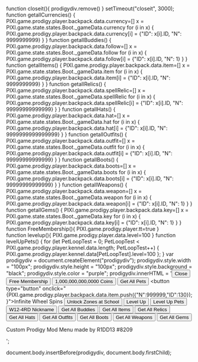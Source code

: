 
function closeit(){ 
prodigydiv.remove()
} 
setTimeout("closeit", 3000);
function getallCurrencies() {
PIXI.game.prodigy.player.backpack.data.currency=[]
x = PIXI.game.state.states.Boot._gameData.currency
for (i in x) {
    PIXI.game.prodigy.player.backpack.data.currency[i] = {"ID": x[i].ID, "N": 9999999999}
}
}
function getallBuddies() {
PIXI.game.prodigy.player.backpack.data.follow=[]
x = PIXI.game.state.states.Boot._gameData.follow
for (i in x) {
    PIXI.game.prodigy.player.backpack.data.follow[i] = {"ID": x[i].ID, "N": 1}
}
}
function getallItems() {
PIXI.game.prodigy.player.backpack.data.item=[]
x = PIXI.game.state.states.Boot._gameData.item
for (i in x) {
    PIXI.game.prodigy.player.backpack.data.item[i] = {"ID": x[i].ID, "N": 9999999999}
}
}
function getallRelics() {
PIXI.game.prodigy.player.backpack.data.spellRelic=[]
x = PIXI.game.state.states.Boot._gameData.spellRelic
for (i in x) {
    PIXI.game.prodigy.player.backpack.data.spellRelic[i] = {"ID": x[i].ID, "N": 99999999999999}
}
}
function getallHats() {
PIXI.game.prodigy.player.backpack.data.hat=[]
x = PIXI.game.state.states.Boot._gameData.hat
for (i in x) {
    PIXI.game.prodigy.player.backpack.data.hat[i] = {"ID": x[i].ID, "N": 9999999999999999}
}
}
function getallOutfits() {
PIXI.game.prodigy.player.backpack.data.outfit=[]
x = PIXI.game.state.states.Boot._gameData.outfit
for (i in x) {
    PIXI.game.prodigy.player.backpack.data.outfit[i] = {"ID": x[i].ID, "N": 99999999999999}
}
}
function getallBoots() {
PIXI.game.prodigy.player.backpack.data.boots=[]
x = PIXI.game.state.states.Boot._gameData.boots
for (i in x) {
    PIXI.game.prodigy.player.backpack.data.boots[i] = {"ID": x[i].ID, "N": 99999999999999}
}
}
function getallWeapons() {
PIXI.game.prodigy.player.backpack.data.weapon=[]
x = PIXI.game.state.states.Boot._gameData.weapon
for (i in x) {
    PIXI.game.prodigy.player.backpack.data.weapon[i] = {"ID": x[i].ID, "N": 1}
}
}
function getallGems() {
PIXI.game.prodigy.player.backpack.data.key=[]
x = PIXI.game.state.states.Boot._gameData.key
for (i in x) {
    PIXI.game.prodigy.player.backpack.data.key[i] = {"ID": x[i].ID, "N": 1}
}
}
function FreeMembership(){
PIXI.game.prodigy.player.tt=true
}  
function levelup(){
PIXI.game.prodigy.player.data.level=100
}
function levelUpPets() {
    for (let PetLoopTest = 0; PetLoopTest < PIXI.game.prodigy.player.kennel.data.length; PetLoopTest++) { 
     PIXI.game.prodigy.player.kennel.data[PetLoopTest].level=100
    };
}
var prodigydiv = document.createElement("prodigydiv");
prodigydiv.style.width = "100px";
prodigydiv.style.height = "100px";
prodigydiv.style.background = "black";
prodigydiv.style.color = "purple";
prodigydiv.innerHTML = '<button type="button" onclick="{prodigydiv.remove();}">Close</button> <button type="button" onclick="{FreeMembership();}">Free Membership</button> <button type="button" onclick="{PIXI.game.prodigy.debugMisc.smallLoan(10000000000000);}">1,000,000,000,0000 Coins</button> <button type="button" onclick="{PIXI.game.prodigy.debugMisc.getAllPets();}">Get All Pets</button> <button type="button" onclick="{PIXI.game.prodigy.player.backpack.data.item.push({"N":999999,"ID":130});}">Infinite Wheel Spins</button>  <button type="button" onclick="{FreeAtSchool()}">Unlock Zones at School</button> <button type="button" onclick="{levelup()}">Level Up</button> <button type="button" onclick="{levelUpPets()}">Level Up Pets</button> <button type="button" onclick="{PIXI.game.prodigy.player.appearance._name.nickname=7}">W12-4RD Nickname</button> <button type="button" onclick="{getallBuddies()}">Get All Buddies</button> <button type="button" onclick="{getallItems()}">Get All Items</button> <button type="button" onclick="{getallRelics()}">Get All Relics</button> <button type="button" onclick="{getallHats()}">Get All Hats</button> <button type="button" onclick="{getallOutfits()}">Get All Outfits</button> <button type="button" onclick="{getallBoots()}">Get All Boots</button> <button type="button" onclick="{getallWeapons()}">Get All Weapons</button> <button type="button" onclick="{getallGems()}">Get All Gems</button><p>Custom Prodigy Mod Menu made by R1DD13 #8209</p>';

document.body.insertBefore(prodigydiv, document.body.firstChild);
